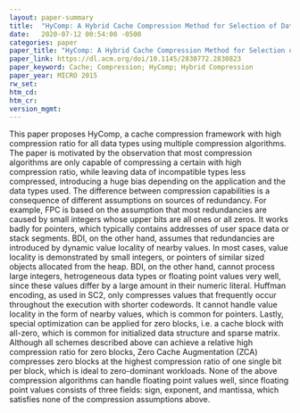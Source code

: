 ```yaml
---
layout: paper-summary
title:  "HyComp: A Hybrid Cache Compression Method for Selection of Data-Type-Specific Compression Methods"
date:   2020-07-12 00:54:00 -0500
categories: paper
paper_title: "HyComp: A Hybrid Cache Compression Method for Selection of Data-Type-Specific Compression Methods"
paper_link: https://dl.acm.org/doi/10.1145/2830772.2830823
paper_keyword: Cache; Compression; HyComp; Hybrid Compression
paper_year: MICRO 2015
rw_set:
htm_cd:
htm_cr:
version_mgmt:
---
```


This paper proposes HyComp, a cache compression framework with high compression ratio for all data types using multiple
compression algorithms. The paper is motivated by the observation that most compression algorithms are only capable of
compressing a certain with high compression ratio, while leaving data of incompatible types less compressed, introducing
a huge bias depending on the application and the data types used. The difference between compression capabilities is 
a consequence of different assumptions on sources of redundancy. For example, FPC is based on the assumption that most
redundancies are caused by small integers whose upper bits are all ones or all zeros. It works badly for pointers, which
typically contains addresses of user space data or stack segments. BDI, on the other hand, assumes that redundancies are
introduced by dynamic value locality of nearby values. In most cases, value locality is demonstrated by small integers,
or pointers of similar sized objects allocated from the heap. BDI, on the other hand, cannot process large integers, 
hetrogeneous data types or floating point values very well, since these values differ by a large amount in their numeric
literal. Huffman encoding, as used in SC2, only compresses values that frequently occur throughout the execution with 
shorter codewords. It cannot handle value locality in the form of nearby values, which is common for pointers.
Lastly, special optimization can be applied for zero blocks, i.e. a cache block with all-zero, which is common for 
initialized data structure and sparse matrix. Although all schemes described above can achieve a relative high compression
ratio for zero blocks, Zero Cache Augmentation (ZCA) compresses zero blocks at the highest compression ratio of one single
bit per block, which is ideal to zero-dominant workloads. None of the above compression algorithms can handle floating
point values well, since floating point values consists of three fields: sign, exponent, and mantissa, which satisfies
none of the compression assumptions above.



